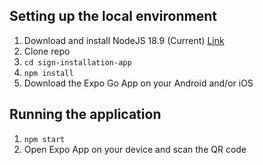 ## Setting up the local environment
1. Download and install NodeJS 18.9 (Current) [Link](https://nodejs.org/en/)
2. Clone repo
3. `cd sign-installation-app`
4. `npm install`
5. Download the Expo Go App on your Android and/or iOS

## Running the application
1. `npm start`
2. Open Expo App on your device and scan the QR code
